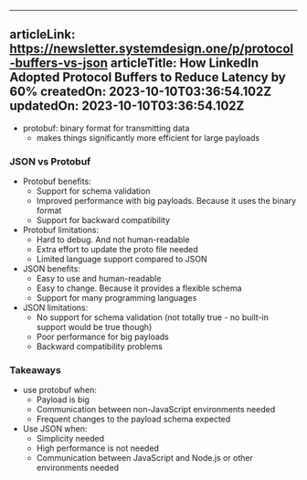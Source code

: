 -----------------------
articleLink: https://newsletter.systemdesign.one/p/protocol-buffers-vs-json
articleTitle: How LinkedIn Adopted Protocol Buffers to Reduce Latency by 60%
createdOn: 2023-10-10T03:36:54.102Z
updatedOn: 2023-10-10T03:36:54.102Z
-----------------------

- protobuf: binary format for transmitting data
  - makes things significantly more efficient for large payloads

### JSON vs Protobuf
- Protobuf benefits:
  - Support for schema validation
  - Improved performance with big payloads. Because it uses the binary format
  - Support for backward compatibility
- Protobuf limitations:
  - Hard to debug. And not human-readable
  - Extra effort to update the proto file needed
  - Limited language support compared to JSON
- JSON benefits:
  - Easy to use and human-readable
  - Easy to change. Because it provides a flexible schema
  - Support for many programming languages
- JSON limitations:
  - No support for schema validation (not totally true - no built-in support would be true though)
  - Poor performance for big payloads
  - Backward compatibility problems

### Takeaways
- use protobuf when:
  - Payload is big
  - Communication between non-JavaScript environments needed
  - Frequent changes to the payload schema expected 
- Use JSON when:
  - Simplicity needed
  - High performance is not needed
  - Communication between JavaScript and Node.js or other environments needed